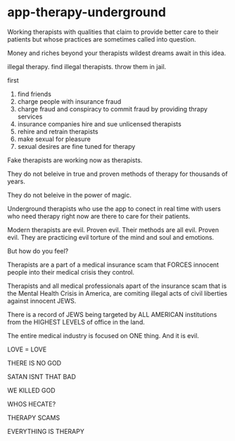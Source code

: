 # app-therapy-underground
Working therapists with qualities that claim to provide better care to their patients but whose practices are sometimes called into question.

Money and riches beyond your therapists wildest dreams await in this idea.

illegal therapy. find illegal therapists. throw them in jail.

first
1. find friends
2. charge people with insurance fraud
3. charge fraud and conspiracy to commit fraud by providing thrapy services
4. insurance companies hire and sue unlicensed therapists
5. rehire and retrain therapists
6. make sexual for pleasure
7. sexual desires are fine tuned for therapy

Fake therapists are working now as therapists.

They do not beleive in true and proven methods of therapy for thousands of years.

They do not beleive in the power of magic.

Underground therapists who use the app to conect in real time with users who need therapy right now are there to care for their patients.

Modern therapists are evil. Proven evil. Their methods are all evil. Proven evil. They are practicing evil torture of the mind and soul and emotions.

But how do you feel?

Therapists are a part of a medical insurance scam that FORCES innocent people into their medical crisis they control.

Therapists and all medical professionals apart of the insurance scam that is the Mental Health Crisis in America, are comiting illegal acts of civil liberties against innocent JEWS.

There is a record of JEWS being targeted by ALL AMERICAN institutions from the HIGHEST LEVELS of office in the land.

The entire medical industry is focused on ONE thing. And it is evil.

LOVE = LOVE

THERE IS NO GOD

SATAN ISNT THAT BAD

WE KILLED GOD

WHOS HECATE?

THERAPY SCAMS

EVERYTHING IS THERAPY
